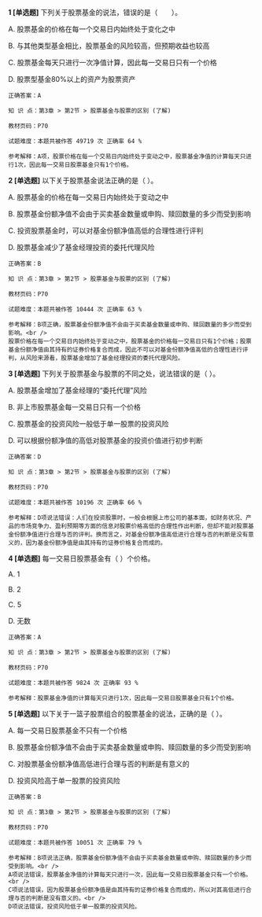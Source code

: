 **1 [单选题]** 下列关于股票基金的说法，错误的是（&emsp;&emsp;）。

A. 股票基金的价格在每一个交易日内始终处于变化之中

B. 与其他类型基金相比，股票基金的风险较高，但预期收益也较高

C. 股票基金每天只进行一次净值计算，因此每一交易日只有一个价格

D. 股票型基金80%以上的资产为股票资产

```
正确答案：A

知 识 点：第3章 > 第2节 > 股票基金与股票的区别 (了解)

教材页码：P70

试题难度：本题共被作答 49719 次 正确率 64 %

参考解释：A项，股票价格在每一个交易日内始终处于变动之中，股票基金净值的计算每天只进行1次，因此每一交易日股票基金只有1个价格。
```


**2 [单选题]** 以下关于股票基金说法正确的是（      ）。

A. 股票基金的价格在每一交易日内始终处于变动之中

B. 股票基金份额净值不会由于买卖基金数量或申购、赎回数量的多少而受到影响

C. 投资股票基金时，可以对基金份额净值高低的合理性进行评判

D. 股票基金减少了基金经理投资的委托代理风险

```
正确答案：B

知 识 点：第3章 > 第2节 > 股票基金与股票的区别 (了解)

教材页码：P70

试题难度：本题共被作答 10444 次 正确率 63 %

参考解释：B项正确，股票基金份额净值不会由于买卖基金数量或申购、赎回数量的多少而受到影响。<br />
股票价格在每一个交易日内始终处于变动之中，股票基金的价格每一交易日只有1个价格；股票基金份额净值由其持有的证券价格复合而成，因此不可以对基金份额净值高低的合理性进行评判，从风险来源看，股票基金增加了基金经理投资的委托代理风险。
```


**3 [单选题]** 下列关于股票基金与股票的不同之处，说法错误的是（       ）。

A. 股票基金增加了基金经理的“委托代理”风险

B. 非上市股票基金每一交易日只有一个价格

C. 股票基金的投资风险一般低于单一股票的投资风险

D. 可以根据份额净值的高低对股票基金的投资价值进行初步判断

```
正确答案：D

知 识 点：第3章 > 第2节 > 股票基金与股票的区别 (了解)

教材页码：P70

试题难度：本题共被作答 10196 次 正确率 66 %

参考解释：D项说法错误：人们在投资股票时，一般会根据上市公司的基本面，如财务状况、产品的市场竞争力、盈利预期等方面的信息对股票价格高低的合理性作出判断，但却不能对股票基金份额净值进行合理与否的评判。换而言之，对基金份额净值高低进行合理与否的判断是没有意义的，因为基金份额净值是由其持有的证券价格复合而成的。
```


**4 [单选题]** 每一交易日股票基金有（       ）个价格。

A. 1

B. 2

C. 5

D. 无数

```
正确答案：A

知 识 点：第3章 > 第2节 > 股票基金与股票的区别 (了解)

教材页码：P70

试题难度：本题共被作答 9824 次 正确率 93 %

参考解释：股票基金净值的计算每天只进行1次，因此每一交易日股票基金只有1个价格。
```


**5 [单选题]** 以下关于一篮子股票组合的股票基金的说法，正确的是（       ）。

A. 每一交易日股票基金不只有一个价格

B. 股票基金份额净值不会由于买卖基金数量或申购、赎回数量的多少而受到影响&nbsp;

C. 对股票基金份额净值高低进行合理与否的判断是有意义的&nbsp;

D. 投资风险高于单一股票的投资风险

```
正确答案：B

知 识 点：第3章 > 第2节 > 股票基金与股票的区别 (了解)

教材页码：P70

试题难度：本题共被作答 10051 次 正确率 79 %

参考解释：B项说法正确，股票基金份额净值不会由于买卖基金数量或申购、赎回数量的多少而受到影响。<br />
A项说法错误，股票基金净值的计算每天只进行一次，因此每一交易日股票基金只有一个价格。<br />
C项说法错误，因为股票基金份额净值是由其持有的证券价格复合而成的，所以对其高低进行合理与否的判断是没有意义的。<br />
D项说法错误，投资风险低于单一股票的投资风险。
```

